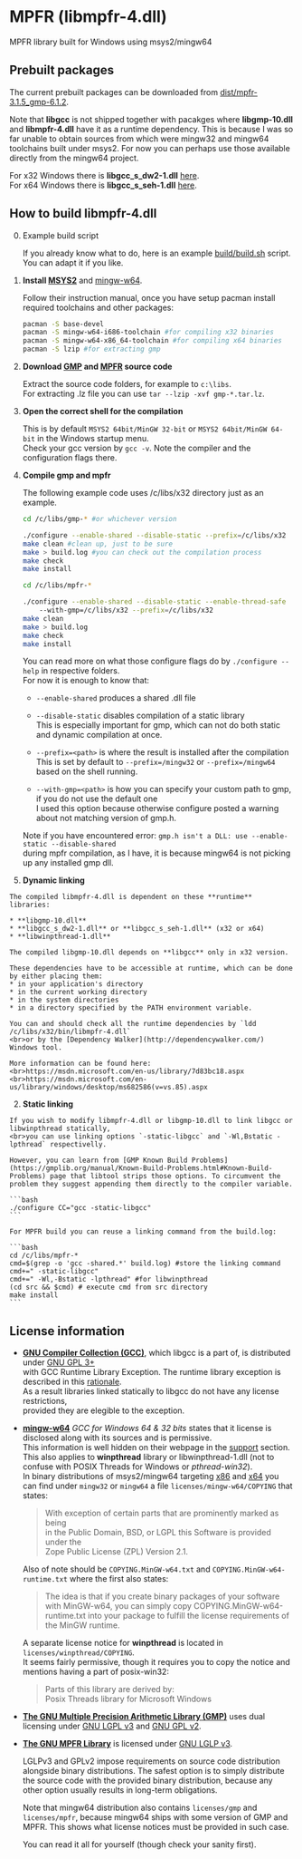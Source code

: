 # MPFR (libmpfr-4.dll)

MPFR library built for Windows using msys2/mingw64

## Prebuilt packages

The current prebuilt packages can be downloaded from [dist/mpfr-3.1.5_gmp-6.1.2](https://github.com/emphasis87/libmpfr-msys2-mingw64/tree/master/dist/mpfr-3.1.5_gmp-6.1.2).

Note that **libgcc** is not shipped together with pacakges where **libgmp-10.dll** and **libmpfr-4.dll** have it as a runtime dependency. This is because I was so far unable to obtain sources from which were mingw32 and mingw64 toolchains built under msys2. For now you can perhaps use those available directly from the mingw64 project.

For x32 Windows there is **libgcc_s_dw2-1.dll** [here](https://sourceforge.net/projects/mingw-w64/files/Toolchains%20targetting%20Win32/Personal%20Builds/mingw-builds/6.2.0/threads-win32/dwarf/i686-6.2.0-release-win32-dwarf-rt_v5-rev1.7z/download).
<br>For x64 Windows there is **libgcc_s_seh-1.dll** [here](https://sourceforge.net/projects/mingw-w64/files/Toolchains%20targetting%20Win64/Personal%20Builds/mingw-builds/6.2.0/threads-win32/seh/x86_64-6.2.0-release-win32-seh-rt_v5-rev1.7z/download).


## How to build libmpfr-4.dll

0. Example build script

	If you already know what to do, here is an example [build/build.sh](https://github.com/emphasis87/libmpfr-msys2-mingw64/blob/master/build/build.sh) script. You can adapt it if you like.

1. **Install [MSYS2](http://msys2.github.io/)** and [mingw-w64](https://mingw-w64.org/doku.php).

	Follow their instruction manual, once you have setup pacman install required toolchains and other packages:

	```bash
	pacman -S base-devel
	pacman -S mingw-w64-i686-toolchain #for compiling x32 binaries
	pacman -S mingw-w64-x86_64-toolchain #for compiling x64 binaries
	pacman -S lzip #for extracting gmp
	```

2. **Download [GMP](https://gmplib.org/#DOWNLOAD) and [MPFR](http://www.mpfr.org/mpfr-current/#download) source code**

	Extract the source code folders, for example to `c:\libs`.
	<br>For extracting .lz file you can use `tar --lzip -xvf gmp-*.tar.lz`.

3. **Open the correct shell for the compilation**

	This is by default `MSYS2 64bit/MinGW 32-bit` or `MSYS2 64bit/MinGW 64-bit` in the Windows startup menu.
	<br>Check your gcc version by `gcc -v`. Note the compiler and the configuration flags there.

4. **Compile gmp and mpfr**

	The following example code uses /c/libs/x32 directory just as an example.

	```bash
	cd /c/libs/gmp-* #or whichever version
	
	./configure --enable-shared --disable-static --prefix=/c/libs/x32
	make clean #clean up, just to be sure
	make > build.log #you can check out the compilation process
	make check
	make install
	```

	```bash
	cd /c/libs/mpfr-*
	
	./configure --enable-shared --disable-static --enable-thread-safe 
		--with-gmp=/c/libs/x32 --prefix=/c/libs/x32
	make clean
	make > build.log
	make check
	make install
	```

	You can read more on what those configure flags do by `./configure --help` in respective folders.
	<br>For now it is enough to know that:

	* `--enable-shared` produces a shared .dll file

	* `--disable-static` disables compilation of a static library
	<br>This is especially important for gmp, which can not do both static and dynamic compilation at once.

	* `--prefix=<path>` is where the result is installed after the compilation
	<br>This is set by default to `--prefix=/mingw32` or `--prefix=/mingw64` based on the shell running.

	* `--with-gmp=<path>` is how you can specify your custom path to gmp, if you do not use the default one
	<br>I used this option because otherwise configure posted a warning about not matching version of gmp.h.

	Note if you have encountered error: `gmp.h isn't a DLL: use --enable-static --disable-shared`
	<br>during mpfr compilation, as I have, it is because mingw64 is not picking up any installed gmp dll.

  1. **Dynamic linking**

	The compiled libmpfr-4.dll is dependent on these **runtime** libraries:

	* **libgmp-10.dll**
	* **libgcc_s_dw2-1.dll** or **libgcc_s_seh-1.dll** (x32 or x64)
	* **libwinpthread-1.dll**
	
	The compiled libgmp-10.dll depends on **libgcc** only in x32 version.

	These dependencies have to be accessible at runtime, which can be done by either placing them:
	* in your application's directory
	* in the current working directory
	* in the system directories
	* in a directory specified by the PATH environment variable.

	You can and should check all the runtime dependencies by `ldd /c/libs/x32/bin/libmpfr-4.dll`
	<br>or by the [Dependency Walker](http://dependencywalker.com/) Windows tool.

	More information can be found here:
	<br>https://msdn.microsoft.com/en-us/library/7d83bc18.aspx
	<br>https://msdn.microsoft.com/en-us/library/windows/desktop/ms682586(v=vs.85).aspx

  2. **Static linking**

	If you wish to modify libmpfr-4.dll or libgmp-10.dll to link libgcc or libwinpthread statically,
	<br>you can use linking options `-static-libgcc` and `-Wl,Bstatic -lpthread` respectivelly.
	
	However, you can learn from [GMP Known Build Problems](https://gmplib.org/manual/Known-Build-Problems.html#Known-Build-Problems) page that libtool strips those options. To circumvent the problem they suggest appending them directly to the compiler variable. 
	
	```bash
	./configure CC="gcc -static-libgcc"
	```

	For MPFR build you can reuse a linking command from the build.log:

	```bash
	cd /c/libs/mpfr-*
	cmd=$(grep -o 'gcc -shared.*' build.log) #store the linking command
	cmd+=" -static-libgcc"
	cmd+=" -Wl,-Bstatic -lpthread" #for libwinpthread
	(cd src && $cmd) # execute cmd from src directory
	make install
	```

## License information

  * **[GNU Compiler Collection (GCC)](https://gcc.gnu.org/)**, which libgcc is a part of, is distributed under [GNU GPL 3+](https://gcc.gnu.org/onlinedocs/libstdc++/manual/license.html)
	<br>with GCC Runtime Library Exception. The runtime library exception is described in this [rationale](https://www.gnu.org/licenses/gcc-exception-3.1-faq.html).
	<br>As a result libraries linked statically to libgcc do not have any license restrictions,
	<br>provided they are elegible to the exception.

  * **[mingw-w64](http://mingw-w64.org/doku.php/start)** *GCC for Windows 64 & 32 bits* states that it license is disclosed along with its sources and is permissive.
  	<br>This information is well hidden on their webpage in the [support](https://mingw-w64.org/doku.php/support) section.
	<br>This also applies to **winpthread** library or libwinpthread-1.dll (not to confuse with POSIX Threads for Windows or _pthread-win32_).
	<br>In binary distributions of msys2/mingw64 targeting [x86](https://sourceforge.net/projects/mingw-w64/files/Toolchains%20targetting%20Win32/Personal%20Builds/mingw-builds/6.2.0/threads-win32/) and [x64](https://sourceforge.net/projects/mingw-w64/files/Toolchains%20targetting%20Win64/Personal%20Builds/mingw-builds/6.2.0/threads-win32/seh/) you can find under `mingw32` or `mingw64` a file `licenses/mingw-w64/COPYING` that states:
  
	> With exception of certain parts that are prominently marked as being
	> <br>in the Public Domain, BSD, or LGPL this Software is provided under the
	> <br>Zope Public License (ZPL) Version 2.1.
	
	Also of note should be `COPYING.MinGW-w64.txt` and `COPYING.MinGW-w64-runtime.txt` where the first also states:
	
	> The idea is that if you create binary packages of your software with MinGW-w64, you can simply copy
	> COPYING.MinGW-w64-runtime.txt into your package to fulfill the license requirements of the MinGW runtime.
	
	A separate license notice for **winpthread** is located in `licenses/winpthread/COPYING`.
	<br> It seems fairly permissive, though it requires you to copy the notice and mentions having a part of posix-win32:
	
	> Parts of this library are derived by:
	> <br>Posix Threads library for Microsoft Windows

  * **[The GNU Multiple Precision Arithmetic Library (GMP)](https://gmplib.org/)** uses dual licensing under [GNU LGPL v3](https://www.gnu.org/licenses/lgpl.html) and [GNU GPL v2](https://www.gnu.org/licenses/gpl-2.0.html).

  * **[The GNU MPFR Library](http://www.mpfr.org/)** is licensed under [GNU LGLP v3](https://www.gnu.org/copyleft/lesser.html).

	LGLPv3 and GPLv2 impose requirements on source code distribution alongside binary distributions. The safest option is to simply distribute the source code with the provided binary distribution, because any other option usually results in long-term obligations.
	
	Note that mingw64 distribution also contains `licenses/gmp` and `licenses/mpfr`, because mingw64 ships with some version of GMP and MPFR. This shows what license notices must be provided in such case.

	You can read it all for yourself (though check your sanity first).
